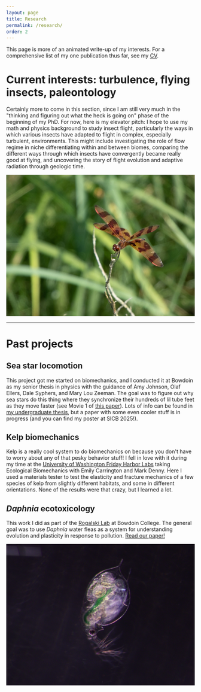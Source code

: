 ```yaml
---
layout: page
title: Research
permalink: /research/
order: 2
---
```


This page is more of an animated write-up of my interests. For a comprehensive list of my one publication thus far, see my [CV](../about).


# Current interests: turbulence, flying insects, paleontology

Certainly more to come in this section, since I am still very much in the "thinking and figuring out what the heck is going on" phase of the beginning of my PhD. For now, here is my elevator pitch: I hope to use my math and physics background to study insect flight, particularly the ways in which various insects have adapted to flight in complex, especially turbulent, environments. This might include investigating the role of flow regime in niche differentiating within and between biomes, comparing the different ways through which insects have convergently became really good at flying, and uncovering the story of flight evolution and adaptive radiation through geologic time.

<div style="text-align: center;">
<img src="/images/hallopenn.jpg" alt="Halloween Pennant dragonfly" width="600"/>
<br>
</div>

<!-- On the home page I mentioned that 

`I broadly plan to work on the interplay between biomechanics and insect ecology covering topics like turbulence, predator-prey interactions, biogeography, and paleobiomechanics.`

but what heck does this all mean?

In my interpretation, biomechanics is broadly the application of both tools and approaches from math/physics/engineering to look at biological phenomena through the lens of the physical forces that affect them in order to answer questions about how they work, how they came to evolve, what they can teach us, and much more. Ecology is the general study of interactions between living things. Insects are of course those cute little 6-legged guys. Tying together turbulence and predator prey interactions is a great example of all of this. 

When an insect, say for example a [damselfly](https://en.wikipedia.org/wiki/Damselfly), pursues its prey, they interact: the damselfly takes pursuit, the prey notices (if it's lucky) and tries to flee, and a game ensues. Maybe the damselfly wins and secures a meal, maybe the prey wins and wastes some of the damselfly's energy. Now if they played the same game in a turbulent environment (or just imagine a very windy one), the results might be skewed differently: maybe the damselfly, with its many years of evolution as a predator, has evolved strategies to deal with this, and the prey simply spirals with air into its doom. Or perhaps the damselfly is much larger than the prey, and thus feels the effects of turbulence differently, causing it to be destabilized and thrown off its path more than the prey. To fully understand this phenomenon, we would probably have to consider many different things, including physical theory (how should turbulence differentially affect organisms of different sizes?), ecology (what kind of prey do these damselflies usually pursue?), and experimentation (what happens if we make damselflies hunt in a very windy box?). The results can then in turn open questions in many other fields, like evolution (why haven't the damselflies or prey evolved to deal with turbulence better?) or engineering (how can we take inspiration from these organisms to design aircraft to better handle flying in storms?). Biomechanics is very attractive to me because it lets me work on many different problems and study systems, and it forces me to use many different strengths of my thinking brain that I may otherwise lose if I were only doing pure math or biology or physics. 

Biogeography and paleobiomechanics are two of my favorite ways to use the implications of asking these kinds of questions. Biogeography generally concerns itself with the distribution of organisms throughout the world, and we could ask for example, can we explain some of the distribution of damselflies throughout the world knowing that they get better or worse at hunting in turbulent environments? Paleobiomechanics generally considers the function of organisms that have long gone extinct, so it may ask how the results of our study in the present day might inform our perception of predator-prey interactions long ago, when predators were way bigger and the air was very different in composition. I look forward to answering these types of questions because they lean very heavily into the storytelling aspect of science that I really love: how did things come to be this way? how were they before? how is it all connected? -->

---

# Past projects

## Sea star locomotion
This project got me started on biomechanics, and I conducted it at Bowdoin as my senior thesis in physics with the guidance of Amy Johnson, Olaf Ellers, Dale Syphers, and Mary Lou Zeeman. The goal was to figure out why sea stars do this thing where they synchronize their hundreds of lil tube feet as they move faster (see Movie 1 of [this paper](https://journals.biologists.com/jeb/article/224/22/jeb242813/273550/Kinematics-of-sea-star-legged-locomotion)). Lots of info can be found in [my undergraduate thesis](https://digitalcommons.bowdoin.edu/honorsprojects/542/), but a paper with some even cooler stuff is in progress (and you can find my poster at SICB 2025!).

## Kelp biomechanics
Kelp is a really cool system to do biomechanics on because you don't have to worry about any of that pesky behavior stuff! I fell in love with it during my time at the [University of Washington Friday Harbor Labs](https://fhl.uw.edu/) taking Ecological Biomechanics with Emily Carrington and Mark Denny. Here I used a materials tester to test the elasticity and fracture mechanics of a few species of kelp from slightly different habitats, and some in different orientations. None of the results were that crazy, but I learned a lot.

## *Daphnia* ecotoxicology
This work I did as part of the [Rogalski Lab](https://maryrogalski.wordpress.com/research-themes/) at Bowdoin College. The general goal was to use *Daphnia* water fleas as a system for understanding evolution and plasticity in response to pollution. [Read our paper!](https://onlinelibrary.wiley.com/doi/full/10.1111/eva.13668)

<div style="text-align: center;">
<img src="/images/bradaphnia.png" alt="daphniamagna" width="600"/>
<br>
</div>
